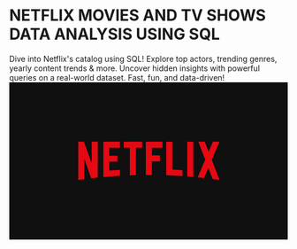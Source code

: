 # NETFLIX MOVIES AND TV SHOWS DATA ANALYSIS USING SQL
 Dive into Netflix's catalog using SQL! Explore top actors, trending genres, yearly content trends &amp; more. Uncover hidden insights with powerful queries on a real-world dataset. Fast, fun, and data-driven!
![Netflix Logo](https://github.com/Adifajasingh/NETFLIX-SQL-PROJECT/blob/main/BrandAssets_Logos_01-Wordmark.jpg)
